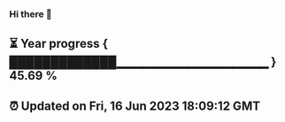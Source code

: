 ### Hi there 👋
⏳ Year progress { █████████████▁▁▁▁▁▁▁▁▁▁▁▁▁▁▁▁▁ } 45.69 %
---
⏰ Updated on Fri, 16 Jun 2023 18:09:12 GMT
---
